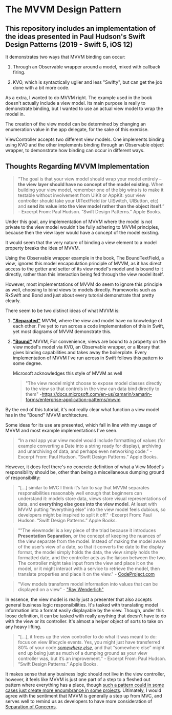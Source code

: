 
#  The MVVM Design Pattern

## This repository includes an implementation of the ideas presented in Paul Hudson's Swift Design Patterns (2019 - Swift 5, iOS 12)

It demonstrates two ways that MVVM binding can occur:

1. Through an Observable wrapper around a model, mixed with callback firing.

2. KVO, which is syntactically uglier and less "Swifty", but can get the job done with a bit more code.

As a extra, I wanted to do MVVM right. The example used in the book doesn't actually include a view model. Its main purpose is really to demonstrate binding, but I wanted to use an actual view model to wrap the model in.

The creation of the view model can be determined by changing an enumeration value in the app delegate, for the sake of this exercise.

ViewController accepts two different view models. One implements binding using KVO and the other implements binding through an Observable object wrapper, to demonstrate how binding can occur in different ways.

## Thoughts Regarding MVVM Implementation

> “The goal is that your view model should wrap your model entirely – **the view layer should have no concept of the model existing.** When building your view model, remember one of the big wins is to make it testable without involvement from UIKit or AppKit: your view controller should take your UITextField (or UISwitch, UIButton, etc) and **send its value into the view model rather than the object itself**.” - Excerpt From: Paul Hudson. “Swift Design Patterns.” Apple Books. 

Under this goal, any implementation of MVVM where the model is not private to the view model wouldn't be fully adhering to MVVM principles, because then the view layer would have a concept of the model existing.

It would seem that the very nature of binding a view element to a model property breaks the idea of MVVM.

Using the Observable wrapper example in the book, The BoundTextField, a *view*, ignores this model encapsulation principle of MVVM, as it has direct access to the getter and setter of its view model's model and is bound to it directly, rather than this interaction being fed through the view model itself. 

However, most implementations of MVVM do seem to ignore this principle as well, choosing to bind views to models directly. Frameworks such as RxSwift and Bond and just about every tutorial demonstrate that pretty clearly.

There seem to be two distinct ideas of what MVVM is:

1. [**"Separated"**](https://i0.wp.com/techtales.co/wp-content/uploads/2017/08/MVVM.png?fit=770%2C230) MVVM, where the view and model have no knowledge of each other. I've yet to run across a code implementation of this in Swift, yet most diagrams of MVVM demonstrate this.

2. [**"Bound"**](https://i.imgur.com/Flq90tQ.png) MVVM,
    For convenience, views are bound to a property on the view model's model via KVO, an Observable wrapper, or a library that gives binding capabilities and takes away the boilerplate. Every implementation of MVVM I've run across in Swift follows this pattern to some degree. 
    
    Microsoft acknowledges this style of MVVM as well
    
    > "The view model might choose to expose model classes directly to the view so that controls in the view can data bind directly to them" -https://docs.microsoft.com/en-us/xamarin/xamarin-forms/enterprise-application-patterns/mvvm

By the end of this tutorial, it's not really clear what function a view model has in the "Bound" MVVM architecture.

Some ideas for its use are presented, which fall in line with my usage of MVVM and most example implementations I've seen.

> “In a real app your view model would include formatting of values (for example converting a Date into a string ready for display), archiving and unarchiving of data, and perhaps even networking code.” - Excerpt From: Paul Hudson. “Swift Design Patterns.” Apple Books. 

However, it does feel there's no concrete definition of what a View Model's responsibility should be, other than being a miscellaneous dumping ground of responsibility:

> “[...] similar to MVC I think it’s fair to say that MVVM separates responsibilities reasonably well enough that beginners can understand it: models store data, views store visual representations of data, and **everything else goes into the view model**. At least with MVVM putting “everything else” into the view model feels dubious, so developers might be inspired to split it off." -Excerpt From: Paul Hudson. “Swift Design Patterns.” Apple Books. 

> ""The viewmodel is a key piece of the triad because it introduces **Presentation Separation**, or the concept of keeping the nuances of the view separate from the model. Instead of making the model aware of the user’s view of a date, so that it converts the date to the display format, the model simply holds the data, the view simply holds the formatted date, and the controller acts as the liaison between the two. The controller might take input from the view and place it on the model, or it might interact with a service to retrieve the model, then translate properties and place it on the view." - [CodeProject.com](https://www.codeproject.com/Articles/100175/Model-View-ViewModel-MVVM-Explained)

> "View models transform model information into values that can be displayed on a view" - ["Ray Wenderlich"](https://www.raywenderlich.com/34-design-patterns-by-tutorials-mvvm)

In essence, the view model is really just a presenter that also accepts general business logic responsibilities. It's tasked with translating model information into a format easily displayable by the view. Though, under this loose definition, it can be tasked with really anything that doesn't have to do with the view or its controller. It's almost a helper object of sorts to take on any heavy lifting.

> "[...], it frees up the view controller to do what it was meant to do: focus on view lifecycle events. Yes, you might just have transferred 80% of your code [*somewhere else*](https://imgflip.com/i/32i0mk), and that “somewhere else” might end up being just as much of a dumping ground as your view controller was, but it’s an improvement.” - Excerpt From: Paul Hudson. “Swift Design Patterns.” Apple Books. 

It makes sense that any business logic should not live in the view controller, however, it feels like MVVM is just one part of a step to a fleshed out pattern where everything has a place, though [such a pattern could in some cases just create more encumbrance in some projects](https://www.objc.io/issues/13-architecture/viper/). Ultimately, I would agree with the sentiment that MVVM is generally a step up from MVC, and serves well to remind us as developers to have more consideration of [Separation of Concerns](https://en.wikipedia.org/wiki/Separation_of_concerns).
